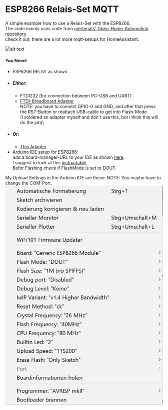 # ESP8266 Relais-Set MQTT

A simple example how to use a Relais-Set with the ESP8266.\
The code mainly uses code from [mertenats' Open-Home-Automation repository](https://github.com/mertenats/Open-Home-Automation)\
check it out, there are a lot more mqtt-setups for HomeAssistant.

![alt text](https://ae01.alicdn.com/kf/HTB1I8deby6guuRjy0Fmq6y0DXXaR/ESP8266-5-v-WiFi-relais-modul-Dinge-smart-home-fernbedienung-schalter-telefon-APP.jpg_640x640.jpg)
#### You Need:
  * ESP8266 RELAY as shown
  * ##### Either:
    * FTDI232 (for connection between PC-USB and UART)
    * [FTDI-Breadboard Adapter](https://www.tindie.com/products/FemtoCow/esp8266-ftdi-and-breadboard-adapter-with-33v-reg/)\
    NOTE: you have to connect GPIO-0 and GND, and after that press the RST-Button or reattach USB-cable to get into Flash-Mode\
    (I soldered an adapter myself and don`t use this, but i think this will do the job)\
  * ##### Or:
    * [This Adapter](https://www.amazon.de/gp/product/B077Z4L8DD/ref=crt_ewc_title_dp_3?ie=UTF8&psc=1&smid=AL7OCEVQ2O38D)
  * Arduino IDE setup for ESP8266:\
    add a board-manager-URL to your IDE as shown [here](https://randomnerdtutorials.com/how-to-install-esp8266-board-arduino-ide/).\
    I suggest to look at this [instructable](https://www.instructables.com/id/ESP8266-Programming-Using-FTDI-and-Arduino-IDE/).\
    Befor Flashing check if FlashMode is set to DOUT.
    
    
 My Upload Settings in the Arduino IDE are these:
 NOTE: You maybe have to change the COM-Port.
 ![alt_text](https://github.com/1ch1o/HomeAutomation/blob/master/ESP8266_Relais-Set_mqtt/UploadSettings.png)
